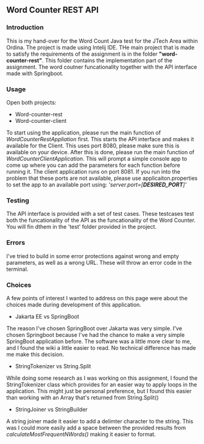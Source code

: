 ## Word Counter REST API

### Introduction

This is my hand-over for the Word Count Java test for the JTech Area within Ordina. 
The project is made using Intelij IDE. THe main project that is made to satisfy the requirements of the assignment is in the folder **"word-counter-rest"**. 
This folder contains the implementation part of the assignment. The word coutner funcationality together with the API interface made with Springboot.

### Usage

Open both projects:

- Word-counter-rest
- Word-counter-client

To start using the application, please run the main function of _WordCounterRestAppliation_ first. This starts the API interface and makes it available for the Client. This uses port 8080, please make sure this is available on your device.
After this is done, please run the main function of _WordCounterClientApplication_. This will prompt a simple console app to come up where you can add the parameters for each function before running it. The client application runs on port 8081.
If you run into the problem that these ports are not available, please use applicaiton.properties to set the app to an available port using: _'server.port=[**DESIRED_PORT**]'_

### Testing

The API interface is provided with a set of test cases. These testcases test both the funcationality of the API as the funcationality of the Word Counter. You will fin dthem in the 'test' folder provided in the project.

### Errors

I've tried to build in some error protections against wrong and empty parameters, as well as a wrong URL. These will throw an error code in the terminal.

### Choices

A few points of interest I wanted to address on this page were about the choices made during development of this application.

- Jakarta EE vs SpringBoot

The reason I've chosen SpringBoot over Jakarta was very simple. I've chosen Springboot because I've had the chance to make a very simple SpringBoot application before. The software was a little more clear to me, and I found the wiki a little easier to read. No technical difference has made me make this decision.

- StringTokenizer vs String.Split

While doing some research as I was working on this assignment, I found the StringTokenizer class which provides for an easier way to apply loops in the application. This might just be personal preference, but I found this easier than working with an Array that's returned from String.Split()

- StringJoiner vs StringBuilder

A string joiner made it easier to add a delimter character to the string. This was I could more easily add a space between the provided results from _calculateMostFrequentNWords()_ making it easier to format. 

